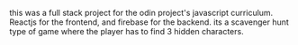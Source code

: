 this was a full stack project for the odin project's javascript curriculum. 
Reactjs for the frontend, and firebase for the backend.
its a scavenger hunt type of game where the player has to find 3 hidden characters.